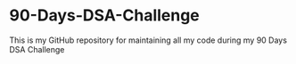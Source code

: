 # 90-Days-DSA-Challenge
This is my GitHub repository for maintaining all my code during my 90 Days DSA Challenge

